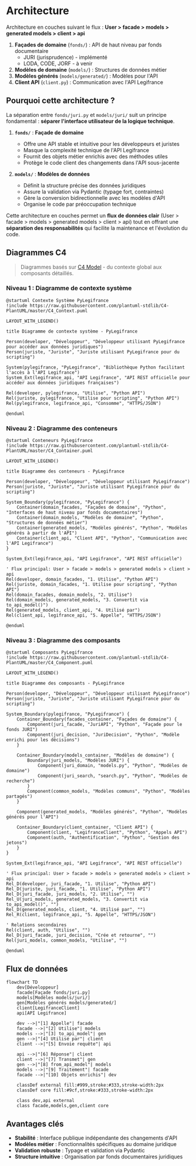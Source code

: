 # Architecture

Architecture en couches suivant le flux : **User > facade > models > generated models > client > api**

1. **Façades de domaine** (`fonds/`) : API de haut niveau par fonds documentaire
    - JURI (jurisprudence) - implémenté
    - LODA, CODE, JORF - à venir
2. **Modèles de domaine** (`models/`) : Structures de données métier
3. **Modèles générés** (`models/generated/`) : Modèles pour l'API
4. **Client API** (`client.py`) : Communication avec l'API Legifrance

## Pourquoi cette architecture ?

La séparation entre `fonds/juri.py` et `models/juri/` suit un principe fondamental : **séparer l'interface utilisateur de la logique technique**.

1. **`fonds/`** : **Façade de domaine**  
    - Offre une API stable et intuitive pour les développeurs et juristes
    - Masque la complexité technique de l'API Legifrance
    - Fournit des objets métier enrichis avec des méthodes utiles
    - Protège le code client des changements dans l'API sous-jacente

2. **`models/`** : **Modèles de données**
    - Définit la structure précise des données juridiques
    - Assure la validation via Pydantic (typage fort, contraintes)
    - Gère la conversion bidirectionnelle avec les modèles d'API
    - Organise le code par préoccupation technique

Cette architecture en couches permet un **flux de données clair** (User > facade > models > generated models > client > api) tout en offrant une **séparation des responsabilités** qui facilite la maintenance et l'évolution du code.

## Diagrammes C4

> Diagrammes basés sur [C4 Model](https://c4model.com/) - du contexte global aux composants détaillés.

### Niveau 1 : Diagramme de contexte système

```plantuml
@startuml Contexte Système PyLegifrance
!include https://raw.githubusercontent.com/plantuml-stdlib/C4-PlantUML/master/C4_Context.puml

LAYOUT_WITH_LEGEND()

title Diagramme de contexte système - PyLegifrance

Person(developer, "Développeur", "Développeur utilisant PyLegifrance pour accéder aux données juridiques")
Person(juriste, "Juriste", "Juriste utilisant PyLegifrance pour du scripting")

System(pylegifrance, "PyLegifrance", "Bibliothèque Python facilitant l'accès à l'API Legifrance")
System_Ext(legifrance_api, "API Legifrance", "API REST officielle pour accéder aux données juridiques françaises")

Rel(developer, pylegifrance, "Utilise", "Python API")
Rel(juriste, pylegifrance, "Utilise pour scripting", "Python API")
Rel(pylegifrance, legifrance_api, "Consomme", "HTTPS/JSON")

@enduml
```

### Niveau 2 : Diagramme des conteneurs

```plantuml
@startuml Conteneurs PyLegifrance
!include https://raw.githubusercontent.com/plantuml-stdlib/C4-PlantUML/master/C4_Container.puml

LAYOUT_WITH_LEGEND()

title Diagramme des conteneurs - PyLegifrance

Person(developer, "Développeur", "Développeur utilisant PyLegifrance")
Person(juriste, "Juriste", "Juriste utilisant PyLegifrance pour du scripting")

System_Boundary(pylegifrance, "PyLegifrance") {
    Container(domain_facades, "Façades de domaine", "Python", "Interfaces de haut niveau par fonds documentaires")
    Container(domain_models, "Modèles de domaine", "Python", "Structures de données métier")
    Container(generated_models, "Modèles générés", "Python", "Modèles générés à partir de l'API")
    Container(client_api, "Client API", "Python", "Communication avec l'API Legifrance")
}

System_Ext(legifrance_api, "API Legifrance", "API REST officielle")

' Flux principal: User > facade > models > generated models > client > api
Rel(developer, domain_facades, "1. Utilise", "Python API")
Rel(juriste, domain_facades, "1. Utilise pour scripting", "Python API")
Rel(domain_facades, domain_models, "2. Utilise")
Rel(domain_models, generated_models, "3. Convertit via to_api_model()")
Rel(generated_models, client_api, "4. Utilisé par")
Rel(client_api, legifrance_api, "5. Appelle", "HTTPS/JSON")

@enduml
```

### Niveau 3 : Diagramme des composants

```plantuml
@startuml Composants PyLegifrance
!include https://raw.githubusercontent.com/plantuml-stdlib/C4-PlantUML/master/C4_Component.puml

LAYOUT_WITH_LEGEND()

title Diagramme des composants - PyLegifrance

Person(developer, "Développeur", "Développeur utilisant PyLegifrance")
Person(juriste, "Juriste", "Juriste utilisant PyLegifrance pour du scripting")

System_Boundary(pylegifrance, "PyLegifrance") {
    Container_Boundary(facades_container, "Façades de domaine") {
        Component(juri_facade, "JuriAPI", "Python", "Façade pour le fonds JURI")
        Component(juri_decision, "JuriDecision", "Python", "Modèle enrichi pour les décisions")
    }

    Container_Boundary(models_container, "Modèles de domaine") {
        Boundary(juri_models, "Modèles JURI") {
            Component(juri_domain, "models.py", "Python", "Modèles de domaine")
            Component(juri_search, "search.py", "Python", "Modèles de recherche")
        }
        Component(common_models, "Modèles communs", "Python", "Modèles partagés")
    }

    Component(generated_models, "Modèles générés", "Python", "Modèles générés pour l'API")

    Container_Boundary(client_container, "Client API") {
        Component(client, "LegifranceClient", "Python", "Appels API")
        Component(auth, "Authentification", "Python", "Gestion des jetons")
    }
}

System_Ext(legifrance_api, "API Legifrance", "API REST officielle")

' Flux principal: User > facade > models > generated models > client > api
Rel_D(developer, juri_facade, "1. Utilise", "Python API")
Rel_D(juriste, juri_facade, "1. Utilise", "Python API")
Rel_D(juri_facade, juri_models, "2. Utilise", "")
Rel_U(juri_models, generated_models, "3. Convertit via to_api_model()", "")
Rel_D(generated_models, client, "4. Utilisé par", "")
Rel_R(client, legifrance_api, "5. Appelle", "HTTPS/JSON")

' Relations secondaires
Rel(client, auth, "Utilise", "")
Rel_D(juri_facade, juri_decision, "Crée et retourne", "")
Rel(juri_models, common_models, "Utilise", "")

@enduml
```

## Flux de données

```mermaid
flowchart TD
    dev[Développeur]
    facade[Façade fonds/juri.py]
    models[Modèles models/juri/]
    gen[Modèles générés models/generated/]
    client[LegifranceClient]
    api[API Legifrance]

    dev -->|"[1] Appelle"| facade
    facade -->|"[2] Utilise"| models
    models -->|"[3] to_api_model"| gen
    gen -->|"[4] Utilisé par"| client
    client -->|"[5] Envoie requête"| api

    api -->|"[6] Réponse"| client
    client -->|"[7] Transmet"| gen
    gen -->|"[8] from_api_model"| models
    models -->|"[9] Traitement"| facade
    facade -->|"[10] Objets enrichis"| dev

    classDef external fill:#999,stroke:#333,stroke-width:2px
    classDef core fill:#9cf,stroke:#333,stroke-width:2px

    class dev,api external
    class facade,models,gen,client core
```

## Avantages clés

- **Stabilité** : Interface publique indépendante des changements d'API
- **Modèles métier** : Fonctionnalités spécifiques au domaine juridique
- **Validation robuste** : Typage et validation via Pydantic
- **Structure intuitive** : Organisation par fonds documentaires juridiques